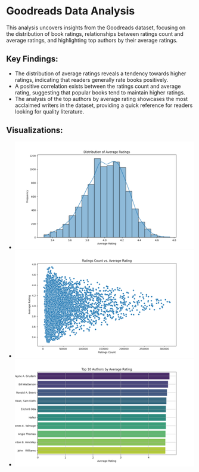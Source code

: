 # Goodreads Data Analysis

This analysis uncovers insights from the Goodreads dataset, focusing on the distribution of book ratings, relationships between ratings count and average ratings, and highlighting top authors by their average ratings.

## Key Findings:
- The distribution of average ratings reveals a tendency towards higher ratings, indicating that readers generally rate books positively.
- A positive correlation exists between the ratings count and average rating, suggesting that popular books tend to maintain higher ratings.
- The analysis of the top authors by average rating showcases the most acclaimed writers in the dataset, providing a quick reference for readers looking for quality literature.

## Visualizations:
- ![Average Rating Distribution](average_rating_distribution.png)
- ![Ratings Count vs. Average Rating](ratings_count_vs_average_rating.png)
- ![Top Authors by Average Rating](top_authors_average_rating.png)
